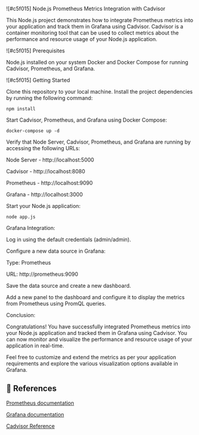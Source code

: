 ![#c5f015] Node.js Prometheus Metrics Integration with Cadvisor

This Node.js project demonstrates how to integrate Prometheus metrics into your application and track them in Grafana using Cadvisor. Cadvisor is a container monitoring tool that can be used to collect metrics about the performance and resource usage of your Node.js application.


![#c5f015] Prerequisites

Node.js installed on your system
Docker and Docker Compose for running Cadvisor, Prometheus, and Grafana.

![#c5f015] Getting Started

Clone this repository to your local machine.
Install the project dependencies by running the following command:

```npm install```

Start Cadvisor, Prometheus, and Grafana using Docker Compose:

```docker-compose up -d```

Verify that Node Server, Cadvisor, Prometheus, and Grafana are running by accessing the following URLs:

Node Server - http://localhost:5000 

Cadvisor - http://localhost:8080

Prometheus - http://localhost:9090

Grafana - http://localhost:3000


Start your Node.js application:

```node app.js```

Grafana Integration:

Log in using the default credentials (admin/admin).

Configure a new data source in Grafana:

Type: Prometheus

URL: http://prometheus:9090

Save the data source and create a new dashboard.

Add a new panel to the dashboard and configure it to display the metrics from Prometheus using PromQL queries.

Conclusion:

Congratulations! You have successfully integrated Prometheus metrics into your Node.js application and tracked them in Grafana using Cadvisor. You can now monitor and visualize the performance and resource usage of your application in real-time.

Feel free to customize and extend the metrics as per your application requirements and explore the various visualization options available in Grafana.

## 🔗 References
[Prometheus documentation](https://prometheus.io/docs/introduction/overview/)

[Grafana documentation](https://grafana.com/docs/)

[Cadvisor Reference](https://github.com/google/cadvisor)

